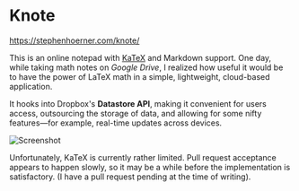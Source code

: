 Knote
=====
https://stephenhoerner.com/knote/

This is an online notepad with [KaTeX](https://khan.github.io/KaTeX/ "KaTeX") and Markdown support. One day, while taking math notes on *Google Drive*, I realized how useful it would be to have the power of LaTeX math in a simple, lightweight, cloud-based application.

It hooks into Dropbox's **Datastore API**, making it convenient for users access, outsourcing the storage of data, and allowing for some nifty features—for example, real-time updates across devices.

![Screenshot](https://www.stephenhoerner.com/img/extern/knote.png)

Unfortunately, KaTeX is currently rather limited. Pull request acceptance appears to happen slowly, so it may be a while before the implementation is satisfactory. (I have a pull request pending at the time of writing).
